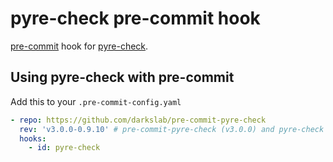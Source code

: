 # pyre-check pre-commit hook

[pre-commit](https://pre-commit.com) hook for
[pyre-check](https://github.com/facebook/pyre-check).

## Using pyre-check with pre-commit

Add this to your `.pre-commit-config.yaml`

```yaml
- repo: https://github.com/darkslab/pre-commit-pyre-check
  rev: 'v3.0.0-0.9.10' # pre-commit-pyre-check (v3.0.0) and pyre-check (0.9.10)
  hooks:
    - id: pyre-check
```
